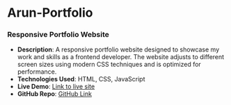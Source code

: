 # Arun-Portfolio

###  **Responsive Portfolio Website**
   - **Description**: A responsive portfolio website designed to showcase my work and skills as a frontend developer. The website adjusts to different screen sizes using modern CSS techniques and is optimized for performance.
   - **Technologies Used**: HTML, CSS, JavaScript
   - **Live Demo**: [Link to live site](https://arunkambrekar.github.io/Arun-Portfolio/ )
   - **GitHub Repo**: [GitHub Link]()
